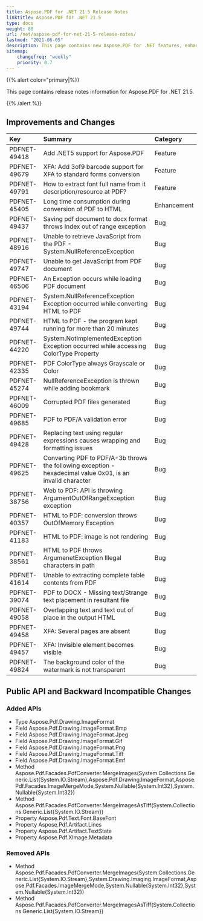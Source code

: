 ```yaml
---
title: Aspose.PDF for .NET 21.5 Release Notes
linktitle: Aspose.PDF for .NET 21.5 
type: docs
weight: 80
url: /net/aspose-pdf-for-net-21-5-release-notes/
lastmod: "2021-06-05"
description: This page contains new Aspose.PDF for .NET features, enhancement, and bug fixes in 2021, version 21.5. 
sitemap:
    changefreq: "weekly"
    priority: 0.7
---
```


{{% alert color="primary|%}} 

This page contains release notes information for Aspose.PDF for .NET 21.5.

{{% /alert %}} 

## Improvements and Changes

|**Key**|**Summary**|**Category**|
| :- | :- | :- |
|PDFNET-49418|Add .NET5 support for Aspose.PDF|Feature|
|PDFNET-49679|XFA: Add 3of9 barcode support for XFA to standard forms conversion|Feature|
|PDFNET-49791|How to extract font full name from it description/resource at PDF?|Feature|
|PDFNET-45405|Long time consumption during conversion of PDF to HTML|Enhancement|
|PDFNET-49437|Saving pdf document to docx format throws Index out of range exception|Bug|
|PDFNET-48916|Unable to retrieve JavaScript from the PDF - System.NullReferenceException|Bug|
|PDFNET-49747|Unable to get JavaScript from PDF document|Bug|
|PDFNET-46506|An Exception occurs while loading PDF document|Bug|
|PDFNET-43194|System.NullReferenceException Exception occurred while converting HTML to PDF|Bug|
|PDFNET-49744|HTML to PDF - the program kept running for more than 20 minutes|Bug|
|PDFNET-44220|System.NotImplementedException Exception occurred while accessing ColorType Property|Bug|
|PDFNET-42335|PDF ColorType always Grayscale or Color|Bug|
|PDFNET-45274|NullReferenceException is thrown while adding bookmark|Bug|
|PDFNET-46009|Corrupted PDF files generated|Bug|
|PDFNET-49685|PDF to PDF/A validation error|Bug|
|PDFNET-49428|Replacing text using regular expressions causes wrapping and formatting issues|Bug|
|PDFNET-49625|Converting PDF to PDF/A-3b throws the following exception - hexadecimal value 0x01, is an invalid character|Bug|
|PDFNET-38756|Web to PDF: API is throwing ArgumentOutOfRangeException exception|Bug|
|PDFNET-40357|HTML to PDF: conversion throws OutOfMemory Exception|Bug|
|PDFNET-41183|HTML to PDF: image is not rendering|Bug|
|PDFNET-38561|HTML to PDF throws ArgumenetException Illegal characters in path|Bug|
|PDFNET-41614|Unable to extracting complete table contents from PDF|Bug|
|PDFNET-39074|PDF to DOCX - Missing text/Strange text placement in resultant file|Bug|
|PDFNET-49058|Overlapping text and text out of place in the output HTML|Bug|
|PDFNET-49458|XFA: Several pages are absent|Bug|
|PDFNET-49457|XFA: Invisible element becomes visible|Bug|
|PDFNET-49824|The background color of the watermark is not transparent|Bug|

## Public API and Backward Incompatible Changes

### Added APIs
* Type Aspose.Pdf.Drawing.ImageFormat
* Field Aspose.Pdf.Drawing.ImageFormat.Bmp
* Field Aspose.Pdf.Drawing.ImageFormat.Jpeg
* Field Aspose.Pdf.Drawing.ImageFormat.Gif
* Field Aspose.Pdf.Drawing.ImageFormat.Png
* Field Aspose.Pdf.Drawing.ImageFormat.Tiff
* Field Aspose.Pdf.Drawing.ImageFormat.Emf
* Method Aspose.Pdf.Facades.PdfConverter.MergeImages(System.Collections.Generic.List{System.IO.Stream},Aspose.Pdf.Drawing.ImageFormat,Aspose.Pdf.Facades.ImageMergeMode,System.Nullable{System.Int32},System.Nullable{System.Int32})
* Method Aspose.Pdf.Facades.PdfConverter.MergeImagesAsTiff(System.Collections.Generic.List{System.IO.Stream})
* Property Aspose.Pdf.Text.Font.BaseFont
* Property Aspose.Pdf.Artifact.Lines
* Property Aspose.Pdf.Artifact.TextState
* Property Aspose.Pdf.XImage.Metadata

### Removed APIs
* Method Aspose.Pdf.Facades.PdfConverter.MergeImages(System.Collections.Generic.List{System.IO.Stream},System.Drawing.Imaging.ImageFormat,Aspose.Pdf.Facades.ImageMergeMode,System.Nullable{System.Int32},System.Nullable{System.Int32})
* Method Aspose.Pdf.Facades.PdfConverter.MergeImagesAsTiff(System.Collections.Generic.List{System.IO.Stream})